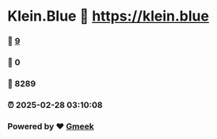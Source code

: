 # Klein.Blue :link: https://klein.blue 
### :page_facing_up: [9](https://klein.blue/tag.html) 
### :speech_balloon: 0 
### :hibiscus: 8289 
### :alarm_clock: 2025-02-28 03:10:08 
### Powered by :heart: [Gmeek](https://github.com/Meekdai/Gmeek)
